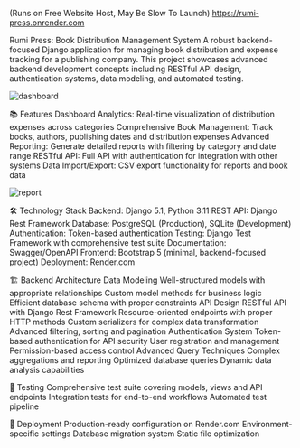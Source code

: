 (Runs on Free Website Host, May Be Slow To Launch) https://rumi-press.onrender.com

Rumi Press: Book Distribution Management System
A robust backend-focused Django application for managing book distribution and expense tracking for a publishing company. This project showcases advanced backend development concepts including RESTful API design, authentication systems, data modeling, and automated testing.

![dashboard](https://github.com/user-attachments/assets/879379b7-6bef-4597-a581-d29244f2482c)


📚 Features
Dashboard Analytics: Real-time visualization of distribution expenses across categories
Comprehensive Book Management: Track books, authors, publishing dates and distribution expenses
Advanced Reporting: Generate detailed reports with filtering by category and date range
RESTful API: Full API with authentication for integration with other systems
Data Import/Export: CSV export functionality for reports and book data

![report](https://github.com/user-attachments/assets/e685f877-a2ac-4fb3-ace1-daf25563feb7)

🛠️ Technology Stack
Backend: Django 5.1, Python 3.11
REST API: Django Rest Framework
Database: PostgreSQL (Production), SQLite (Development)
Authentication: Token-based authentication
Testing: Django Test Framework with comprehensive test suite
Documentation: Swagger/OpenAPI
Frontend: Bootstrap 5 (minimal, backend-focused project)
Deployment: Render.com

🏗️ Backend Architecture
Data Modeling
Well-structured models with appropriate relationships
Custom model methods for business logic
Efficient database schema with proper constraints
API Design
RESTful API with Django Rest Framework
Resource-oriented endpoints with proper HTTP methods
Custom serializers for complex data transformation
Advanced filtering, sorting and pagination
Authentication System
Token-based authentication for API security
User registration and management
Permission-based access control
Advanced Query Techniques
Complex aggregations and reporting
Optimized database queries
Dynamic data analysis capabilities

🧪 Testing
Comprehensive test suite covering models, views and API endpoints
Integration tests for end-to-end workflows
Automated test pipeline

🚀 Deployment
Production-ready configuration on Render.com
Environment-specific settings
Database migration system
Static file optimization
